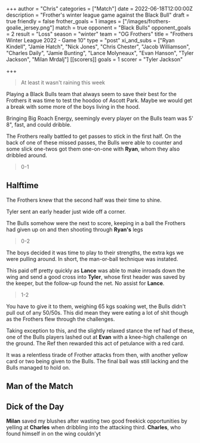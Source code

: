 +++
author = "Chris"
categories = ["Match"]
date = 2022-06-18T12:00:00Z
description = "Frother's winter league game against the Black Bull"
draft = true
friendly = false
frother_goals = 1
images = ["/images/frothers-goalie_jersey.png"]
match = true
opponent = "Black Bulls"
opponent_goals = 2
result = "Loss"
season = "winter"
team = "OG Frothers"
title = "Frothers Winter League 2022 - Game 10"
type = "post"
xi_and_subs = ["Ryan Kindell", "Jamie Hatch", "Nick Jones", "Chris Chester", "Jacob Williamson", "Charles Daily", "Jamie Bunting", "Lance Molyneaux", "Evan Hanson", "Tyler Jackson", "Milan Mrdalj"]
[[scorers]]
goals = 1
scorer = "Tyler Jackson"

+++
> At least it wasn't raining this week

Playing a Black Bulls team that always seem to save their best for the Frothers it was time to test the hoodoo of Ascott Park. Maybe we would get a break with some more of the boys living in the hood.

Bringing Big Roach Energy, seemingly every player on the Bulls team was 5' 8", fast, and could dribble.

The Frothers really battled to get passes to stick in the first half. On the back of one of these missed passes, the Bulls were able to counter and some slick one-twos got them one-on-one with **Ryan**, whom they also dribbled around.

> 0-1

## Halftime

The Frothers knew that the second half was their time to shine.

Tyler sent an early header just wide off a corner.

The Bulls somehow were the next to score, keeping in a ball the Frothers had given up on and then shooting through **Ryan's** legs

> 0-2

The boys decided it was time to play to their strengths, the extra kgs we were pulling around. In short, the man-or-ball technique was instated.

This paid off pretty quickly as **Lance** was able to make inroads down the wing and send a good cross into **Tyler**, whose first header was saved by the keeper, but the follow-up found the net. No assist for **Lance**.

> 1-2

You have to give it to them, weighing 65 kgs soaking wet, the Bulls didn't pull out of any 50/50s. This did mean they were eating a lot of shit though as the Frothers flew through the challenges.

Taking exception to this, and the slightly relaxed stance the ref had of these, one of the Bulls players lashed out at **Evan** with a knee-high challenge on the ground. The Ref then rewarded this act of petulance with a red card.

It was a relentless tirade of Frother attacks from then, with another yellow card or two being given to the Bulls. The final ball was still lacking and the Bulls managed to hold on.

## Man of the Match

## Dick of the Day

**Milan** saved my blushes after wasting two good freekick opportunities by yelling at **Charles** when dribbling into the attacking third. **Charles**, who found himself in on the wing couldn'yt  